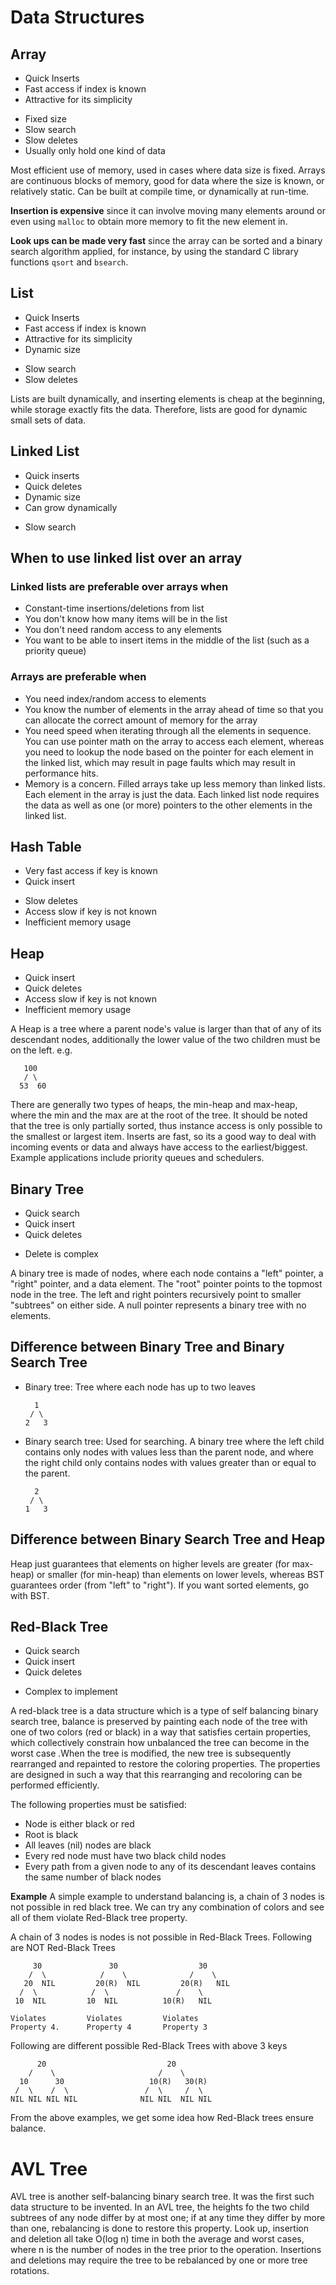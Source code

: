 # Data Structures

## Array

+ Quick Inserts
+ Fast access if index is known
+ Attractive for its simplicity
- Fixed size
- Slow search
- Slow deletes
- Usually only hold one kind of data

Most efficient use of memory, used in cases where data size is fixed. Arrays
are continuous blocks of memory, good for data where the size is known, or
relatively static. Can be built at compile time, or dynamically at run-time.

**Insertion is expensive** since it can involve moving many elements around or
even using `malloc` to obtain more memory to fit the new element in.

**Look ups can be made very fast** since the array can be sorted and a binary
search algorithm applied, for instance, by using the standard C library
functions `qsort` and `bsearch`.



## List

+ Quick Inserts
+ Fast access if index is known
+ Attractive for its simplicity
+ Dynamic size
- Slow search
- Slow deletes

Lists are built dynamically, and inserting elements is cheap at the beginning,
while storage exactly fits the data. Therefore, lists are good for dynamic
small sets of data.



## Linked List

+ Quick inserts
+ Quick deletes
+ Dynamic size
+ Can grow dynamically
- Slow search

## When to use linked list over an array
### Linked lists are preferable over arrays when

- Constant-time insertions/deletions from list
- You don't know how many items will be in the list
- You don't need random access to any elements
- You want to be able to insert items in the middle of the list (such as a
  priority queue)

### Arrays are preferable when

- You need index/random access to elements
- You know the number of elements in the array ahead of time so that you can
  allocate the correct amount of memory for the array
- You need speed when iterating through all the elements in sequence. You can
  use pointer math on the array to access each element, whereas you need to
  lookup the node based on the pointer for each element in the linked list,
  which may result in page faults which may result in performance hits.
- Memory is a concern. Filled arrays take up less memory than linked lists.
  Each element in the array is just the data. Each linked list node requires
  the data as well as one (or more) pointers to the other elements in the
  linked list.



## Hash Table

+ Very fast access if key is known
+ Quick insert
- Slow deletes
- Access slow if key is not known
- Inefficient memory usage



## Heap

- Quick insert
- Quick deletes
- Access slow if key is not known
- Inefficient memory usage

A Heap is a tree where a parent node's value is larger than that of any of its
descendant nodes, additionally the lower value of the two children must be on
the left. e.g.

       100
       / \
      53  60

There are generally two types of heaps, the min-heap and max-heap, where the
min and the max are at the root of the tree. It should be noted that the tree
is only partially sorted, thus instance access is only possible to the smallest
or largest item. Inserts are fast, so its a good way to deal with incoming
events or data and always have access to the earliest/biggest. Example
applications include priority queues and schedulers.



## Binary Tree

+ Quick search
+ Quick insert
+ Quick deletes
- Delete is complex

A binary tree is made of nodes, where each node contains a "left" pointer, a
"right" pointer, and a data element. The "root" pointer points to the topmost
node in the tree. The left and right pointers recursively point to smaller
"subtrees" on either side. A null pointer represents a binary tree with no
elements.


## Difference between Binary Tree and Binary Search Tree

- Binary tree: Tree where each node has up to two leaves

        1
       / \
      2   3


- Binary search tree: Used for searching. A binary tree where the left child
  contains only nodes with values less than the parent node, and where the
  right child only contains nodes with values greater than or equal to the
  parent.

        2
       / \
      1   3

## Difference between Binary Search Tree and Heap

Heap just guarantees that elements on higher levels are greater (for max-heap)
or smaller (for min-heap) than elements on lower levels, whereas BST guarantees
order (from "left" to "right"). If you want sorted elements, go with BST.



## Red-Black Tree

+ Quick search
+ Quick insert
+ Quick deletes
- Complex to implement

A red-black tree is a data structure which is a type of self balancing binary
search tree, balance is preserved by painting each node of the tree with one of
two colors (red or black) in a way that satisfies certain properties, which
collectively constrain how unbalanced the tree can become in the worst case
.When the tree is modified, the new tree is subsequently rearranged and
repainted to restore the coloring properties. The properties are designed in
such a way that this rearranging and recoloring can be performed efficiently.

The following properties must be satisfied:

- Node is either black or red
- Root is black
- All leaves (nil) nodes are black
- Every red node must have two black child nodes
- Every path from a given node to any of its descendant leaves contains the
  same number of black nodes

**Example**
A simple example to understand balancing is, a chain of 3 nodes is not possible
in red black tree. We can try any combination of colors and see all of them
violate Red-Black tree property.

A chain of 3 nodes is nodes is not possible in Red-Black Trees.
Following are NOT Red-Black Trees

         30               30                  30
        /  \            /    \              /    \
       20  NIL         20(R)  NIL         20(R)   NIL
      /  \            /  \               /    \
     10  NIL         10  NIL          10(R)   NIL

    Violates         Violates         Violates
    Property 4.      Property 4       Property 3

Following are different possible Red-Black Trees with above 3 keys

          20                           20
        /    \                       /    \
      10      30                   10(R)   30(R)
     /  \    /  \                 /  \     /  \
    NIL NIL NIL NIL              NIL NIL  NIL NIL


From the above examples, we get some idea how Red-Black trees ensure balance.



# AVL Tree

AVL tree is another self-balancing binary search tree. It was the first such data
structure to be invented. In an AVL tree, the heights fo the two child subtrees
of any node differ by at most one; if at any time they differ by more than one,
rebalancing is done to restore this property. Look up, insertion and deletion
all take O(log n) time in both the average and worst cases, where n is the
number of nodes in the tree prior to the operation. Insertions and deletions
may require the tree to be rebalanced by one or more tree rotations.



